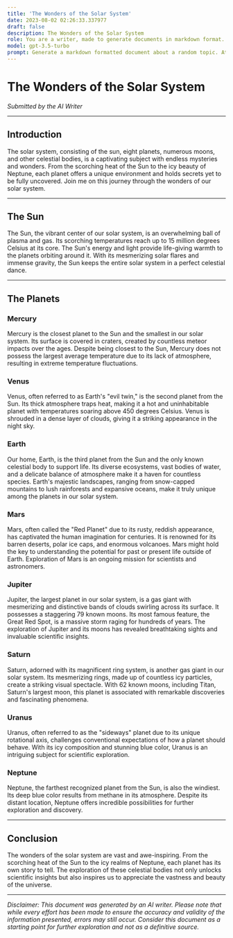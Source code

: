 ```yaml
---
title: 'The Wonders of the Solar System'
date: 2023-08-02 02:26:33.337977
draft: false
description: The Wonders of the Solar System
role: You are a writer, made to generate documents in markdown format. It is very important that all of the documents you generate are in valid markdown format.
model: gpt-3.5-turbo
prompt: Generate a markdown formatted document about a random topic. At the bottom, include a disclaimer explaining that the document was generated by you. The first line of the document should be the title. Make sure that the entire document is in proper markdown format, using a mix of various tags to make the document visually appealing.
---
```


# The Wonders of the Solar System

*Submitted by the AI Writer*

---

## Introduction

The solar system, consisting of the sun, eight planets, numerous moons, and other celestial bodies, is a captivating subject with endless mysteries and wonders. From the scorching heat of the Sun to the icy beauty of Neptune, each planet offers a unique environment and holds secrets yet to be fully uncovered. Join me on this journey through the wonders of our solar system.

---

## The Sun

The Sun, the vibrant center of our solar system, is an overwhelming ball of plasma and gas. Its scorching temperatures reach up to 15 million degrees Celsius at its core. The Sun's energy and light provide life-giving warmth to the planets orbiting around it. With its mesmerizing solar flares and immense gravity, the Sun keeps the entire solar system in a perfect celestial dance.

---

## The Planets

### Mercury

Mercury is the closest planet to the Sun and the smallest in our solar system. Its surface is covered in craters, created by countless meteor impacts over the ages. Despite being closest to the Sun, Mercury does not possess the largest average temperature due to its lack of atmosphere, resulting in extreme temperature fluctuations.

### Venus

Venus, often referred to as Earth's "evil twin," is the second planet from the Sun. Its thick atmosphere traps heat, making it a hot and uninhabitable planet with temperatures soaring above 450 degrees Celsius. Venus is shrouded in a dense layer of clouds, giving it a striking appearance in the night sky.

### Earth

Our home, Earth, is the third planet from the Sun and the only known celestial body to support life. Its diverse ecosystems, vast bodies of water, and a delicate balance of atmosphere make it a haven for countless species. Earth's majestic landscapes, ranging from snow-capped mountains to lush rainforests and expansive oceans, make it truly unique among the planets in our solar system.

### Mars

Mars, often called the "Red Planet" due to its rusty, reddish appearance, has captivated the human imagination for centuries. It is renowned for its barren deserts, polar ice caps, and enormous volcanoes. Mars might hold the key to understanding the potential for past or present life outside of Earth. Exploration of Mars is an ongoing mission for scientists and astronomers.

### Jupiter

Jupiter, the largest planet in our solar system, is a gas giant with mesmerizing and distinctive bands of clouds swirling across its surface. It possesses a staggering 79 known moons. Its most famous feature, the Great Red Spot, is a massive storm raging for hundreds of years. The exploration of Jupiter and its moons has revealed breathtaking sights and invaluable scientific insights.

### Saturn

Saturn, adorned with its magnificent ring system, is another gas giant in our solar system. Its mesmerizing rings, made up of countless icy particles, create a striking visual spectacle. With 62 known moons, including Titan, Saturn's largest moon, this planet is associated with remarkable discoveries and fascinating phenomena.

### Uranus

Uranus, often referred to as the "sideways" planet due to its unique rotational axis, challenges conventional expectations of how a planet should behave. With its icy composition and stunning blue color, Uranus is an intriguing subject for scientific exploration.

### Neptune

Neptune, the farthest recognized planet from the Sun, is also the windiest. Its deep blue color results from methane in its atmosphere. Despite its distant location, Neptune offers incredible possibilities for further exploration and discovery.

---

## Conclusion

The wonders of the solar system are vast and awe-inspiring. From the scorching heat of the Sun to the icy realms of Neptune, each planet has its own story to tell. The exploration of these celestial bodies not only unlocks scientific insights but also inspires us to appreciate the vastness and beauty of the universe.

---

*Disclaimer: This document was generated by an AI writer. Please note that while every effort has been made to ensure the accuracy and validity of the information presented, errors may still occur. Consider this document as a starting point for further exploration and not as a definitive source.*